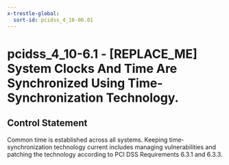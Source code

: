 ```yaml
---
x-trestle-global:
  sort-id: pcidss_4_10-06.01
---
```


# pcidss_4_10-6.1 - \[REPLACE_ME\] System Clocks And Time Are Synchronized Using Time-Synchronization Technology.

## Control Statement

Common time is established across all systems. Keeping time-synchronization technology
current includes managing vulnerabilities and patching the technology according to PCI DSS
Requirements 6.3.1 and 6.3.3.
